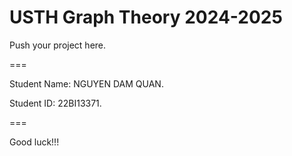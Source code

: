 # USTH Graph Theory 2024-2025

Push your project here.

===

Student Name: NGUYEN DAM QUAN.

Student ID: 22BI13371.

===

Good luck!!!
